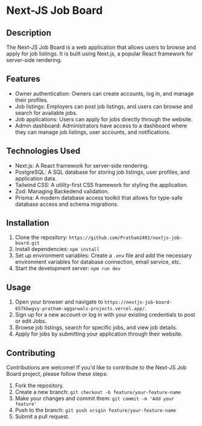 # Next-JS Job Board

## Description

The Next-JS Job Board is a web application that allows users to browse and apply for job listings. It is built using Next.js, a popular React framework for server-side rendering.

## Features

- Owner authentication: Owners can create accounts, log in, and manage their profiles.
- Job listings: Employers can post job listings, and users can browse and search for available jobs.
- Job applications: Users can apply for jobs directly through the website.
- Admin dashboard: Administrators have access to a dashboard where they can manage job listings, user accounts, and notifications.

## Technologies Used

- Next.js: A React framework for server-side rendering.
- PostgreSQL: A SQL database for storing job listings, user profiles, and application data.
- Tailwind CSS: A utility-first CSS framework for styling the application.
- Zod: Managing Backedend validation.
- Prisma: A modern database access toolkit that allows for type-safe database access and schema migrations.

## Installation

1. Clone the repository: `https://github.com/Pratham2403/nextjs-job-board.git`
2. Install dependencies: `npm install`
3. Set up environment variables: Create a `.env` file and add the necessary environment variables for database connection, email service, etc.
4. Start the development server: `npm run dev`

## Usage

1. Open your browser and navigate to `https://nextjs-job-board-657kbwgvy-pratham-aggarwals-projects.vercel.app/`.
2. Sign up for a new account or log in with your existing credentials to post or edit Jobs.
3. Browse job listings, search for specific jobs, and view job details.
4. Apply for jobs by submitting your application through their website.

## Contributing

Contributions are welcome! If you'd like to contribute to the Next-JS Job Board project, please follow these steps:

1. Fork the repository.
2. Create a new branch: `git checkout -b feature/your-feature-name`
3. Make your changes and commit them: `git commit -m 'Add your feature'`
4. Push to the branch: `git push origin feature/your-feature-name`
5. Submit a pull request.

